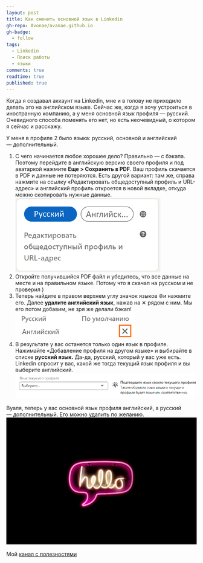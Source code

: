 ```yaml
---
layout: post
title: Как сменить основной язык в Linkedin
gh-repo: Avonae/avanae.github.io
gh-badge:
  - follow
tags:
  - Linkedin
  - Поиск работы
  - языки
comments: true
readtime: true
published: true
---
```

Когда я создавал аккаунт на Linkedin, мне и в голову не приходило делать это на английском языке. Сейчас же, когда я хочу устроиться в иностранную компанию, а у меня основной язык профиля — русский. Очевидного способа поменять его нет, но есть неочевидный, о котором я сейчас и расскажу. 

У меня в профиле 2 было языка: русский, основной и английский — дополнительный. 

1. С чего начинается любое хорошее дело? Правильно — с бэкапа. Поэтому перейдите в английскую версию своего профиля и под аватаркой нажмите **Еще > Сохранить в PDF**. Ваш профиль скачается в PDF и данные не потеряются. 
Есть другой вариант: там же, справа нажмите на ссылку «Редактировать общедоступный профиль и URL-адрес» и английский профиль откроется в новой вкладке, откуда можно скопировать нужные данные. 
	![2 языка профиля](/assets/img/Linkedin-changing-language/3.png)
2. Откройте получившийся PDF файл и убедитесь, что все данные на месте и на правильном языке. Потому что я скачал на русском и не проверил ) 
3. Теперь найдите в правом верхнем углу значок языков 🌐и нажмите его. Далее **удалите английский язык**, нажав на ✕ рядом с ним. Мы его потом добавим, не зря же делали бэкап! 
	![удаляем английский](/assets/img/Linkedin-changing-language/2.png)
4. В результате у вас останется только один язык в профиле. Нажимайте «Добавление профиля на другом языке» и выбирайте в списке **русский язык.** Да-да, русский, который у вас уже есть. Linkedin спросит у вас, какой же тогда текущий язык профиля и вы выберите английский. 
	![выбираем язык](/assets/img/Linkedin-changing-language/1.png)

Вуаля, теперь у вас основной язык профиля английский, а русский — дополнительный. Его можно удалить по желанию.
![Теперь у вас только один язык, ура!](/assets/img/Linkedin-changing-language/hello.jpg)

Мой [канал с полезностями](https://t.me/Press_Any)